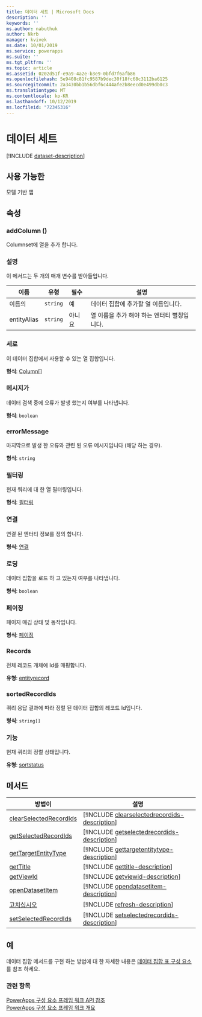 ```yaml
---
title: 데이터 세트 | Microsoft Docs
description: ''
keywords: ''
ms.author: nabuthuk
author: Nkrb
manager: kvivek
ms.date: 10/01/2019
ms.service: powerapps
ms.suite: ''
ms.tgt_pltfrm: ''
ms.topic: article
ms.assetid: 0202d51f-e9a9-4a2e-b3e9-0bfd7f6afb86
ms.openlocfilehash: 5e9408c81fc9587b9dec30f18fc68c3112ba6125
ms.sourcegitcommit: 2a3430bb1b56dbf6c444afe2b8eecd0e499db0c3
ms.translationtype: MT
ms.contentlocale: ko-KR
ms.lasthandoff: 10/12/2019
ms.locfileid: "72345316"
---
```

# <a name="dataset"></a>데이터 세트

[!INCLUDE [dataset-description](includes/dataset-description.md)]

## <a name="available-for"></a>사용 가능한 

모델 기반 앱

## <a name="properties"></a>속성

### <a name="addcolumn"></a>addColumn ()

Columnset에 열을 추가 합니다.

### <a name="remarks"></a>설명

이 메서드는 두 개의 매개 변수를 받아들입니다.

|이름|유형|필수|설명|
|------|-----|------|-----|
|이름의|`string`|예|데이터 집합에 추가할 열 이름입니다.|
|entityAlias|`string`|아니요| 열 이름을 추가 해야 하는 엔터티 별칭입니다.|

### <a name="columns"></a>세로

이 데이터 집합에서 사용할 수 있는 열 집합입니다.

**형식**: [Column](column.md)[]

### <a name="error"></a>메시지가

데이터 검색 중에 오류가 발생 했는지 여부를 나타냅니다.

**형식**: `boolean`

### <a name="errormessage"></a>errorMessage

마지막으로 발생 한 오류와 관련 된 오류 메시지입니다 (해당 하는 경우).

**형식**: `string`

### <a name="filtering"></a>필터링

현재 쿼리에 대 한 열 필터링입니다.

**형식**: [필터링](filtering.md)

### <a name="linking"></a>연결

연결 된 엔터티 정보를 정의 합니다.

**형식**: [연결](linking.md)

### <a name="loading"></a>로딩

데이터 집합을 로드 하 고 있는지 여부를 나타냅니다.

**형식**: `boolean`

### <a name="paging"></a>페이징

페이지 매김 상태 및 동작입니다.

**형식**: [페이징](paging.md)

### <a name="records"></a>Records

전체 레코드 개체에 Id를 매핑합니다.

**유형**: [entityrecord](entityrecord.md)

### <a name="sortedrecordids"></a>sortedRecordIds

쿼리 응답 결과에 따라 정렬 된 데이터 집합의 레코드 Id입니다.

**형식**: `string[]`

### <a name="sorting"></a>기능

현재 쿼리의 정렬 상태입니다.

**유형**: [sortstatus](sortstatus.md)

## <a name="methods"></a>메서드

|방법이 | 설명 | 
| ------------- |-------------|
|[clearSelectedRecordIds](dataset/clearselectedrecordids.md)|[!INCLUDE [clearselectedrecordids-description](dataset/includes/clearselectedrecordids-description.md)]| 
|[getSelectedRecordIds](dataset/getselectedrecordids.md)|[!INCLUDE [getselectedrecordids-description](dataset/includes/getselectedrecordids-description.md)]| 
|[getTargetEntityType](dataset/gettargetentitytype.md)|[!INCLUDE [gettargetentitytype-description](dataset/includes/gettargetentitytype-description.md)]| 
|[getTitle](dataset/gettitle.md)|[!INCLUDE [gettitle-description](dataset/includes/gettitle-description.md)]| 
|[getViewId](dataset/getviewid.md)|[!INCLUDE [getviewid-description](dataset/includes/getviewid-description.md)]| 
|[openDatasetItem](dataset/opendatasetitem.md)|[!INCLUDE [opendatasetitem-description](dataset/includes/opendatasetitem-description.md)]| 
|[고치십시오](dataset/refresh.md)|[!INCLUDE [refresh-description](dataset/includes/refresh-description.md)]| 
|[setSelectedRecordIds](dataset/setselectedrecordids.md)|[!INCLUDE [setselectedrecordids-description](dataset/includes/setselectedrecordids-description.md)]| 

## <a name="example"></a>예

데이터 집합 메서드를 구현 하는 방법에 대 한 자세한 내용은 [데이터 집합 표 구성 요소](../sample-controls/data-set-grid-control.md) 를 참조 하세요.

### <a name="related-topics"></a>관련 항목

[PowerApps 구성 요소 프레임 워크 API 참조](../reference/index.md)<br/>
[PowerApps 구성 요소 프레임 워크 개요](../overview.md)